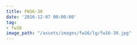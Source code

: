 ```yaml
---
title: FW16-30
date: '2016-12-07 00:00:00'
tag:
- fw16
image_path: "/assets/images/fw16/lg/fw16-30.jpg"
---
```

